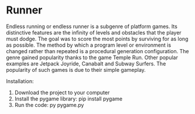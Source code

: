 # Runner
Endless running or endless runner is a subgenre of platform games. Its distinctive features are the infinity of levels and obstacles that the player must dodge. The goal was to score the most points by surviving for as long as possible. The method by which a program level or environment is changed rather than repeated is a procedural generation configuration. The genre gained popularity thanks to the game Temple Run. Other popular examples are Jetpack Joyride, Canabalt and Subway Surfers. The popularity of such games is due to their simple gameplay.

Installation:
1. Download the project to your computer
2. Install the pygame library:
pip install pygame
3. Run the code:
py pygame.py
